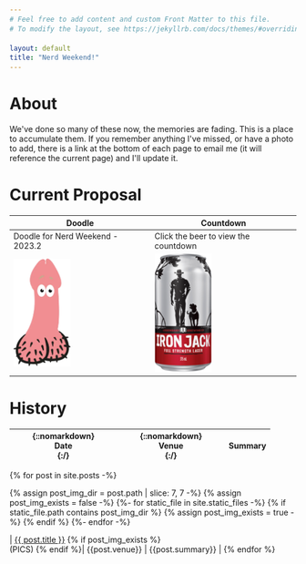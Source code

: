 ```yaml
---
# Feel free to add content and custom Front Matter to this file.
# To modify the layout, see https://jekyllrb.com/docs/themes/#overriding-theme-defaults

layout: default
title: "Nerd Weekend!"
---
```


# About

We've done so many of these now, the memories are fading. This is a place to accumulate them.  If you remember anything I've missed, or have a photo to add, there is a link at the bottom of each page to email me (it will reference the current page) and I'll update it.

# Current Proposal

| Doodle | Countdown |
|-------|--------|
| Doodle for Nerd Weekend - 2023.2 | Click the beer to view the countdown |
| <a href="https://xoyondo.com/dp/68MIz0GpM1NxdI0" target="_blank"><img src="/assets/img/doodle.png" width="100"/></a> | <a href="/countdown.html"><img src="/assets/img/iron_jack.png" width="100"/></a>|

# History

<!--
  Creating markdown table inside Jekyll loop:
  https://stackoverflow.com/a/35643035/5329728

  Embedding list inside table:
  https://stackoverflow.com/a/57904161/5329728

  Set table column width:
  https://stackoverflow.com/a/57420043/5329728
-->

| {::nomarkdown}<div style="width:175px">Date</div>{:/} | {::nomarkdown}<div style="width:175px">Venue</div>{:/}  | Summary |
|---|---|---|
{% for post in site.posts -%}

{% assign post_img_dir = post.path | slice: 7, 7 -%}
{% assign post_img_exists = false -%}
{%- for static_file in site.static_files -%}
{% if static_file.path contains post_img_dir %}
{% assign post_img_exists = true -%}
{% endif %}
{%- endfor -%}

| [{{ post.title }}]({{post.url}}) {% if post_img_exists %}<br>(PICS) {% endif %}| {{post.venue}} | {{post.summary}} |
{% endfor %}
